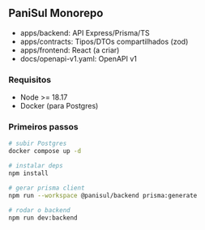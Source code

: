 ## PaniSul Monorepo

- apps/backend: API Express/Prisma/TS
- apps/contracts: Tipos/DTOs compartilhados (zod)
- apps/frontend: React (a criar)
- docs/openapi-v1.yaml: OpenAPI v1

### Requisitos
- Node >= 18.17
- Docker (para Postgres)

### Primeiros passos
```bash
# subir Postgres
docker compose up -d

# instalar deps
npm install

# gerar prisma client
npm run --workspace @panisul/backend prisma:generate

# rodar o backend
npm run dev:backend
```